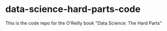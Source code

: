 # data-science-hard-parts-code
This is the code repo for the O'Reilly book "Data Science: The Hard Parts"
